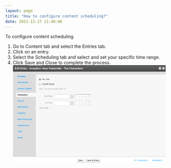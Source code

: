 ```yaml
---
layout: page
title: "How to configure content scheduling?"
date: 2011-12-27 21:40:06
---
```


<p class="mce-procedure">
  To configure content scheduling
</p>

1.  Go to Content tab and select the Entries tab.
2.  Click on an entry.
3.  Select the Scheduling tab and select and set your specific time range.
4.  Click Save and Close to complete the process.  
    <img src="../../assets/757">